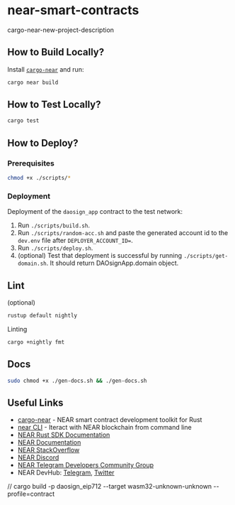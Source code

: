 # near-smart-contracts

cargo-near-new-project-description

## How to Build Locally?

Install [`cargo-near`](https://github.com/near/cargo-near) and run:

```bash
cargo near build
```

## How to Test Locally?

```bash
cargo test
```

## How to Deploy?

### Prerequisites

```bash
chmod +x ./scripts/*
```

### Deployment
Deployment of the `daosign_app` contract to the test network:

1. Run `./scripts/build.sh`.
2. Run `./scripts/random-acc.sh` and paste the generated account id to the `dev.env` file after `DEPLOYER_ACCOUNT_ID=`.
3. Run `./scripts/deploy.sh`.
4. (optional) Test that deployment is successful by running `./scripts/get-domain.sh`. It should return DAOsignApp.domain object.

## Lint

(optional)

```bash
rustup default nightly
```

Linting
```bash
cargo +nightly fmt
```

## Docs

```bash
sudo chmod +x ./gen-docs.sh && ./gen-docs.sh
```

## Useful Links

- [cargo-near](https://github.com/near/cargo-near) - NEAR smart contract development toolkit for Rust
- [near CLI](https://near.cli.rs) - Iteract with NEAR blockchain from command line
- [NEAR Rust SDK Documentation](https://docs.near.org/sdk/rust/introduction)
- [NEAR Documentation](https://docs.near.org)
- [NEAR StackOverflow](https://stackoverflow.com/questions/tagged/nearprotocol)
- [NEAR Discord](https://near.chat)
- [NEAR Telegram Developers Community Group](https://t.me/neardev)
- NEAR DevHub: [Telegram](https://t.me/neardevhub), [Twitter](https://twitter.com/neardevhub)



// cargo build -p daosign_eip712 --target wasm32-unknown-unknown --profile=contract